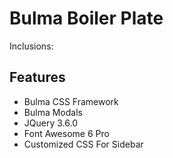
# Bulma Boiler Plate

Inclusions:


## Features

- Bulma CSS Framework
- Bulma Modals
- JQuery 3.6.0
- Font Awesome 6 Pro
- Customized CSS For Sidebar

